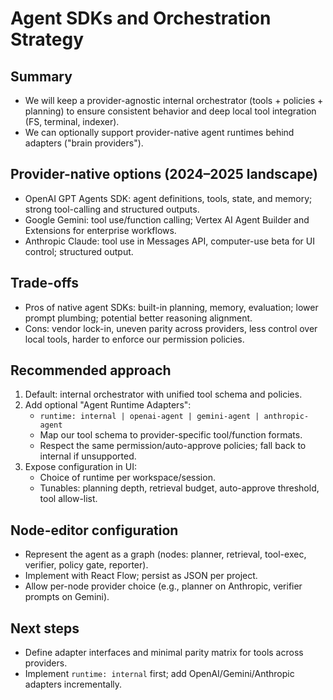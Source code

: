 # Agent SDKs and Orchestration Strategy

## Summary
- We will keep a provider-agnostic internal orchestrator (tools + policies + planning) to ensure consistent behavior and deep local tool integration (FS, terminal, indexer).
- We can optionally support provider-native agent runtimes behind adapters ("brain providers").

## Provider-native options (2024–2025 landscape)
- OpenAI GPT Agents SDK: agent definitions, tools, state, and memory; strong tool-calling and structured outputs.
- Google Gemini: tool use/function calling; Vertex AI Agent Builder and Extensions for enterprise workflows.
- Anthropic Claude: tool use in Messages API, computer-use beta for UI control; structured output.

## Trade-offs
- Pros of native agent SDKs: built-in planning, memory, evaluation; lower prompt plumbing; potential better reasoning alignment.
- Cons: vendor lock-in, uneven parity across providers, less control over local tools, harder to enforce our permission policies.

## Recommended approach
1. Default: internal orchestrator with unified tool schema and policies.
2. Add optional "Agent Runtime Adapters":
   - `runtime: internal | openai-agent | gemini-agent | anthropic-agent`
   - Map our tool schema to provider-specific tool/function formats.
   - Respect the same permission/auto-approve policies; fall back to internal if unsupported.
3. Expose configuration in UI:
   - Choice of runtime per workspace/session.
   - Tunables: planning depth, retrieval budget, auto-approve threshold, tool allow-list.

## Node-editor configuration
- Represent the agent as a graph (nodes: planner, retrieval, tool-exec, verifier, policy gate, reporter).
- Implement with React Flow; persist as JSON per project.
- Allow per-node provider choice (e.g., planner on Anthropic, verifier prompts on Gemini).

## Next steps
- Define adapter interfaces and minimal parity matrix for tools across providers.
- Implement `runtime: internal` first; add OpenAI/Gemini/Anthropic adapters incrementally.

